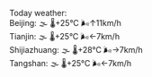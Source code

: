 Today weather:  
Beijing: 🌫  🌡️+25°C 🌬️↑11km/h  
Tianjin: 🌫  🌡️+25°C 🌬️←7km/h  
Shijiazhuang: 🌫  🌡️+28°C 🌬️→7km/h  
Tangshan: 🌫  🌡️+25°C 🌬️←7km/h  
